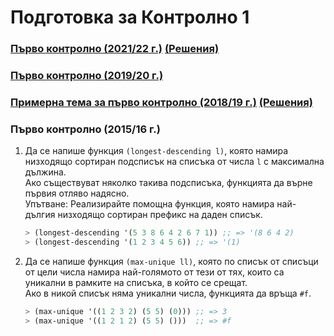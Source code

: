 # Подготовка за Контролно 1

### [Първо контролно (2021/22 г.)](https://learn.fmi.uni-sofia.bg/mod/page/view.php?id=259431) [(Решения)](./exam-2021-2022/)

### [Първо контролно (2019/20 г.)](https://learn.fmi.uni-sofia.bg/mod/url/view.php?id=218641) 

### [Примерна тема за първо контролно (2018/19 г.)](https://learn.fmi.uni-sofia.bg/mod/page/view.php?id=110489) [(Решения)](./exam-2018-2019/)

### Първо контролно (2015/16 г.)

1. Да се напише функция `(longest-descending­ l)`, която намира низходящо сортиран подсписък на списъка от числа `l` с максимална дължина.  
Ако съществуват няколко такива подсписъка, функцията да върне първия отляво надясно.  
Упътване: Реализирайте помощна функция, която намира най-дългия низходящо сортиран префикс на даден списък.

    ```scheme
    > (longest-descending­ '(5 3 8 6 4 2 6 7 1)) ;; => '(8 6 4 2)
    > (longest-descending­ '(1 2 3 4 5 6)) ;; => '(1)
    ```

2. Да се напише функция `(max-unique ll)`, която по списък от списъци от цели числа намира най-голямото от тези от тях, които са уникални в рамките на списъка, в който се срещат.  
Ако в никой списък няма уникални числа, функцията да връща `#f`.

    ```scheme
    > (max-unique '((1 2 3 2) (5 5) (0))) ;; => 3
    > (max-unique '((1 2 1 2) (5 5) ()))  ;; => #f
    ```